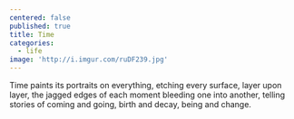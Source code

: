 ```yaml
---
centered: false
published: true
title: Time
categories:
  - life
image: 'http://i.imgur.com/ruDF239.jpg'
---
```

Time
paints its portraits 
on everything,
etching every surface,
layer upon layer,
the jagged edges of each moment
bleeding one into another,
telling stories
of coming and going,
birth and decay,
being and change.
